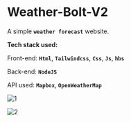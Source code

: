 # Weather-Bolt-V2

A simple **`weather forecast`** website.

**Tech stack used:**

Front-end: **`Html`**, **`Tailwindcss`**, **`Css`**, **`Js`**, **`hbs`**

Back-end: **`NodeJS`**

API used: **`Mapbox`**, **`OpenWeatherMap`**

![1](https://user-images.githubusercontent.com/69808361/227716655-cf175835-a1d7-4fe6-829c-30b934b561bf.png)

![2](https://user-images.githubusercontent.com/69808361/227716404-4e5105be-60ff-4475-a52f-b0dadf0e4713.png)
